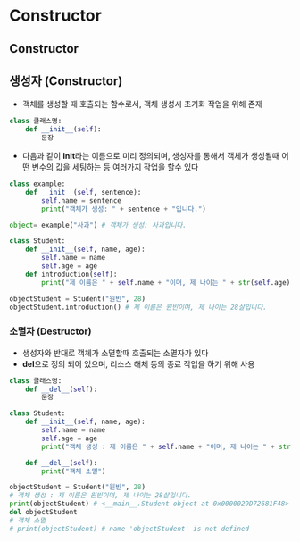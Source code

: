 # Constructor

## Constructor

## 생성자 \(Constructor\)

* 객체를 생성할 때 호출되는 함수로서, 객체 생성시 초기화 작업을 위해 존재

```python
class 클래스명: 
    def __init__(self): 
        문장
```

* 다음과 같이  **init**라는 이름으로 미리 정의되며, 생성자를 통해서 객체가 생성될때 어떤 변수의 값을 세팅하는 등 여러가지 작업을 할수 있다 

```python
class example:
    def __init__(self, sentence): 
        self.name = sentence 
        print("객체가 생성: " + sentence + "입니다.") 

object= example("사과") # 객체가 생성: 사과입니다.
```

```python
class Student:
    def __init__(self, name, age): 
        self.name = name
        self.age = age
    def introduction(self):
        print("제 이름은 " + self.name + "이며, 제 나이는 " + str(self.age) + "살입니다.")

objectStudent = Student("원빈", 28)
objectStudent.introduction() # 제 이름은 원빈이며, 제 나이는 28살입니다.
```

### 소멸자 \(Destructor\)

* 생성자와 반대로 객체가 소멸할때 호출되는 소멸자가 있다 
* **del**으로 정의 되어 있으며, 리소스 해체 등의 종료 작업을 하기 위해 사용

```python
class 클래스명: 
    def __del__(self): 
        문장
```

```python
class Student:
    def __init__(self, name, age): 
        self.name = name
        self.age = age
        print("객체 생성 : 제 이름은 " + self.name + "이며, 제 나이는 " + str(self.age) + "살입니다.")

    def __del__(self):
        print("객체 소멸")

objectStudent = Student("원빈", 28)
# 객체 생성 : 제 이름은 원빈이며, 제 나이는 28살입니다.
print(objectStudent) # <__main__.Student object at 0x0000029D72681F48>
del objectStudent
# 객체 소멸
# print(objectStudent) # name 'objectStudent' is not defined
```

